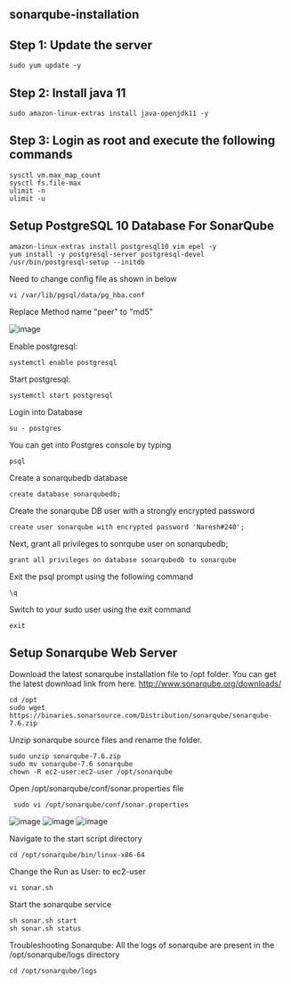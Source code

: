 ## sonarqube-installation

## Step 1: Update the server
    sudo yum update -y
## Step 2: Install java 11
    sudo amazon-linux-extras install java-openjdk11 -y
## Step 3: Login as root and execute the following commands
    sysctl vm.max_map_count
    sysctl fs.file-max
    ulimit -n
    ulimit -u
## Setup PostgreSQL 10 Database For SonarQube
    amazon-linux-extras install postgresql10 vim epel -y
    yum install -y postgresql-server postgresql-devel
    /usr/bin/postgresql-setup --initdb
Need to change config file as shown in below
    
    vi /var/lib/pgsql/data/pg_hba.conf
Replace Method name "peer" to "md5"

![image](https://user-images.githubusercontent.com/68885738/90953619-aef2f800-e48a-11ea-9b50-489183e9b0c1.png)

Enable  postgresql:
    
    systemctl enable postgresql
Start postgresql:

    systemctl start postgresql

Login into Database
	  
    su - postgres
You can get into Postgres console by typing
	  
    psql
Create a sonarqubedb database
	  
    create database sonarqubedb;
Create the sonarqube DB user with a strongly encrypted password
	  
    create user sonarqube with encrypted password 'Naresh#240';
Next, grant all privileges to sonrqube user on sonarqubedb;
	  
    grant all privileges on database sonarqubedb to sonarqube
Exit the psql prompt using the following command
	  
    \q
Switch to your sudo user using the exit command
	  
    exit

## Setup Sonarqube Web Server
Download the latest sonarqube installation file to /opt folder. You can get the latest download link from here. http://www.sonarqube.org/downloads/
	
    cd /opt
    sudo wget https://binaries.sonarsource.com/Distribution/sonarqube/sonarqube-7.6.zip
	
Unzip sonarqube source files and rename the folder.
	
    sudo unzip sonarqube-7.6.zip
    sudo mv sonarqube-7.6 sonarqube
    chown -R ec2-user:ec2-user /opt/sonarqube
	
Open /opt/sonarqube/conf/sonar.properties file
	
     sudo vi /opt/sonarqube/conf/sonar.properties
![image](https://user-images.githubusercontent.com/68885738/90953687-7acc0700-e48b-11ea-94f9-4b32f8f170b0.png)
![image](https://user-images.githubusercontent.com/68885738/90953736-c1b9fc80-e48b-11ea-88f9-2629c85fdf56.png)
![image](https://user-images.githubusercontent.com/68885738/90953772-05146b00-e48c-11ea-8dab-143be09d878b.png)

Navigate to the start script directory
	
    cd /opt/sonarqube/bin/linux-x86-64
Change the Run as User: to ec2-user
	  
    vi sonar.sh
Start the sonarqube service
	
    sh sonar.sh start
    sh sonar.sh status
Troubleshooting Sonarqube:
All the logs of sonarqube are present in the /opt/sonarqube/logs directory
	
    cd /opt/sonarqube/logs

